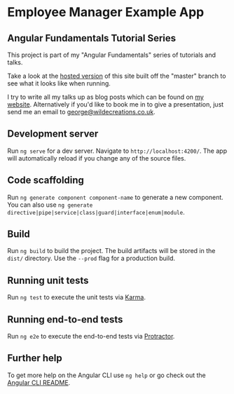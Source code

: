 # Employee Manager Example App
## Angular Fundamentals Tutorial Series
This project is part of my "Angular Fundamentals" series of tutorials and talks.

Take a look at the [hosted version](https://unruffled-agnesi-158e07.netlify.com/) of this site built off the "master" branch to see what it looks like when running.

I try to write all my talks up as blog posts which can be found on [my website](https://www.wildecreations.co.uk). Alternatively if you'd like to book me in to give a presentation, just send me an email to [george@wildecreations.co.uk](mailto:george@wildecreations.co.uk). 


## Development server

Run `ng serve` for a dev server. Navigate to `http://localhost:4200/`. The app will automatically reload if you change any of the source files.

## Code scaffolding

Run `ng generate component component-name` to generate a new component. You can also use `ng generate directive|pipe|service|class|guard|interface|enum|module`.

## Build

Run `ng build` to build the project. The build artifacts will be stored in the `dist/` directory. Use the `--prod` flag for a production build.

## Running unit tests

Run `ng test` to execute the unit tests via [Karma](https://karma-runner.github.io).

## Running end-to-end tests

Run `ng e2e` to execute the end-to-end tests via [Protractor](http://www.protractortest.org/).

## Further help

To get more help on the Angular CLI use `ng help` or go check out the [Angular CLI README](https://github.com/angular/angular-cli/blob/master/README.md).
